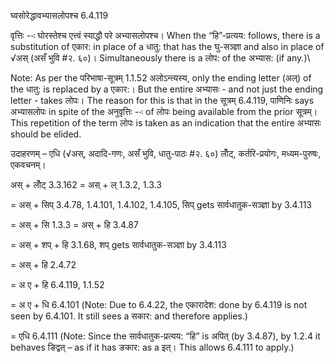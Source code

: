 

 घ्वसोरेद्धावभ्यासलोपश्च 6.4.119 


वृत्तिः --ः घोरस्तेश्च एत्त्वं स्याद्धौ परे अभ्यासलोपश्च। When the “हि”-प्रत्यय: follows, there is a substitution of एकार: in place of a धातु: that has the घु-सञ्ज्ञा and also in place of √अस् (असँ भुवि #२. ६०)। Simultaneously there is a लोप: of the अभ्यास: (if any.)\ 

Note: As per the परिभाषा-सूत्रम् 1.1.52 अलोऽन्त्यस्य, only the ending letter (अल्) of the धातु: is replaced by a एकार:। But the entire अभ्यासः - and not just the ending letter - takes लोपः। The reason for this is that in the सूत्रम् 6.4.119, पाणिनिः says अभ्यासलोपः in spite of the अनुवृत्तिः --ः of लोपः being available from the prior सूत्रम्। This repetition of the term लोपः is taken as an indication that the entire अभ्यासः should be elided.


उदाहरणम् – एधि (√अस्, अदादि-गणः, असँ भुवि, धातु-पाठः #२. ६०) लोँट्, कर्तरि-प्रयोगः, मध्यम-पुरुषः, एकवचनम्। 


अस् + लोँट् 3.3.162 = अस् + ल् 1.3.2, 1.3.3 

= अस् + सिप् 3.4.78, 1.4.101, 1.4.102, 1.4.105, सिप् gets सार्वधातुक-सञ्ज्ञा by 3.4.113 

= अस् + सि 1.3.3 = अस् + हि 3.4.87 

= अस् + शप् + हि 3.1.68, शप् gets सार्वधातुक-सञ्ज्ञा by 3.4.113 

= अस् + हि 2.4.72 

= अ ए + हि 6.4.119, 1.1.52 

= अ ए + धि 6.4.101 (Note: Due to 6.4.22, the एकारादेश: done by 6.4.119 is not seen by 6.4.101. It still sees a सकार: and therefore applies.) 

= एधि 6.4.111 (Note: Since the सार्वधातुक-प्रत्यय: “हि” is अपित् (by 3.4.87), by 1.2.4 it behaves ङिद्वत् – as if it has ङकार: as a इत्। This allows 6.4.111 to apply.) 


